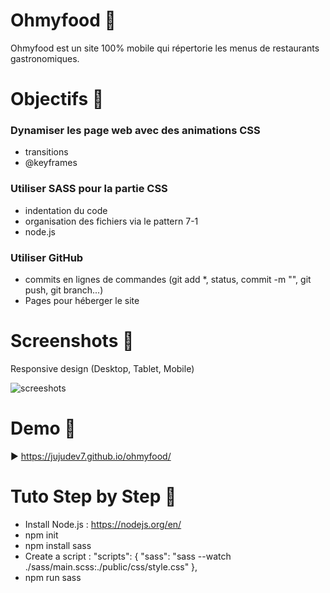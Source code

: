 # Ohmyfood 🍴

Ohmyfood est un site 100% mobile qui répertorie les menus de restaurants gastronomiques.

# Objectifs 🎯

### Dynamiser les page web avec des animations CSS
- transitions
- @keyframes

### Utiliser SASS pour la partie CSS
- indentation du code
- organisation des fichiers via le pattern 7-1
- node.js

### Utiliser GitHub
- commits en lignes de commandes (git add *, status, commit -m "", git push, git branch...)
- Pages pour héberger le site

# Screenshots 📸
Responsive design (Desktop, Tablet, Mobile)

![screeshots](https://user-images.githubusercontent.com/98356784/226656328-5ed7c9af-45b0-44fc-9738-a1b030881ea6.jpg)

# Demo 👀

▶️ https://jujudev7.github.io/ohmyfood/

# Tuto Step by Step 👣
- Install Node.js : https://nodejs.org/en/
- npm init
- npm install sass
- Create a script :
"scripts": {
"sass": "sass --watch ./sass/main.scss:./public/css/style.css"
},
- npm run sass